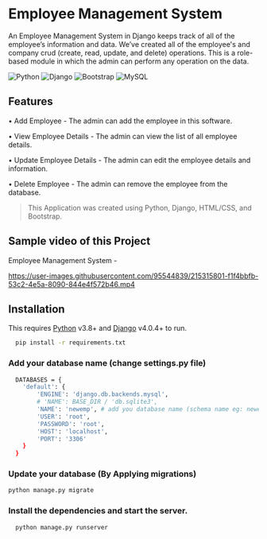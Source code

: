 
# Employee Management System

An Employee Management System in Django keeps track of all of the employee’s information and data. We’ve created all of the employee's and company crud (create, read, update, and delete) operations. This is a role-based module in which the admin can perform any operation on the data.

![Python](https://img.shields.io/badge/python-3670A0?style=for-the-badge&logo=python&logoColor=ffdd54) ![Django](https://img.shields.io/badge/django-%23092E20.svg?style=for-the-badge&logo=django&logoColor=white) ![Bootstrap](https://img.shields.io/badge/bootstrap-%23563D7C.svg?style=for-the-badge&logo=bootstrap&logoColor=white) ![MySQL](https://img.shields.io/badge/mysql-%2300f.svg?style=for-the-badge&logo=mysql&logoColor=white)

## Features

•	Add Employee - The admin can add the employee in this software.

•	View Employee Details - The admin can view the list of all employee details.

•	Update Employee Details - The admin can edit the employee details and information.

•	Delete Employee - The admin can remove the employee from the database.

> This Application was created using Python, Django, HTML/CSS, and Bootstrap.

## Sample video of this Project

Employee Management System -

https://user-images.githubusercontent.com/95544839/215315801-f1f4bbfb-53c2-4e5a-8090-844e4f572b46.mp4

## Installation 

This requires [Python](https://www.python.org/) v3.8+ and [Django](https://www.djangoproject.com/) v4.0.4+ to run.

```bash
  pip install -r requirements.txt
```

### Add your database name (change settings.py file)

```bash
  DATABASES = {
    'default': {
        'ENGINE': 'django.db.backends.mysql',
        # 'NAME': BASE_DIR / 'db.sqlite3',
        'NAME': 'newemp', # add you database name (schema name eg: newemp)
        'USER': 'root',
        'PASSWORD': 'root',
        'HOST': 'localhost',
        'PORT': '3306'
    }
  }
```

### Update your database (By Applying migrations)

```bash
python manage.py migrate
```

### Install the dependencies and start the server.

```bash
  python manage.py runserver
```
